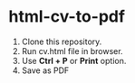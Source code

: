 # html-cv-to-pdf

1. Clone this repository.
2. Run cv.html file in browser.
3. Use **Ctrl + P** or **Print** option.
4. Save as PDF